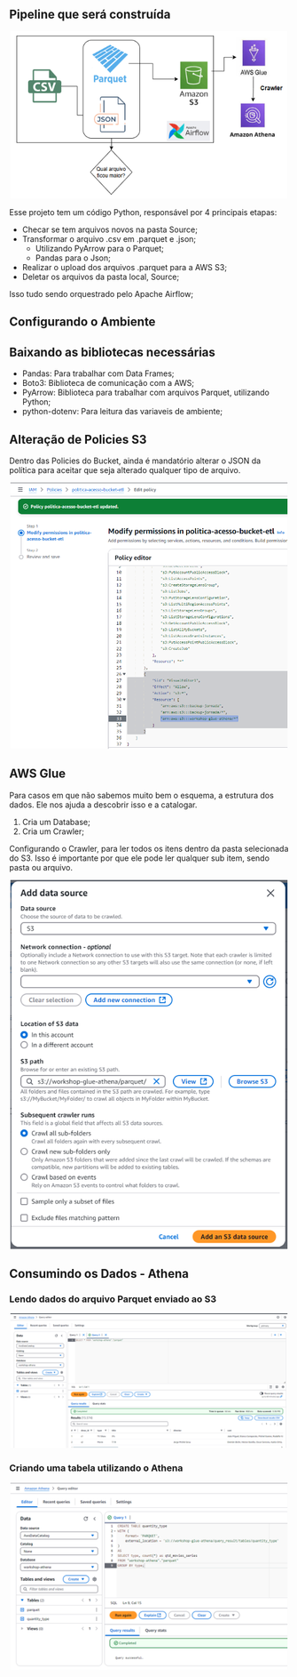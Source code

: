 ## Pipeline que será construída

<p align="center">
<img src="imgs/arquitetura.png" width="500"></img> 
</p>

<p align="justify">
Esse projeto tem um código Python, responsável por 4 principais etapas: 
</p>

- Checar se tem arquivos novos na pasta Source; 
- Transformar o arquivo .csv em .parquet e .json; 
  - Utilizando PyArrow para o Parquet; 
  - Pandas para o Json;
- Realizar o upload dos arquivos .parquet para a AWS S3; 
- Deletar os arquivos da pasta local, Source;

Isso tudo sendo orquestrado pelo Apache Airflow;

## Configurando o Ambiente

<h2>Baixando as bibliotecas necessárias</h2>
<ul>
    <li>Pandas: Para trabalhar com Data Frames;</li>
    <li>Boto3: Biblioteca de comunicação com a AWS;</li>
    <li>PyArrow: Biblioteca para trabalhar com arquivos Parquet, utilizando Python;</li>
    <li>python-dotenv: Para leitura das variaveis de ambiente;</li>
</ul>

## Alteração de Policies S3
Dentro das Policies do Bucket, ainda é mandatório alterar o JSON da política para aceitar que seja alterado qualquer tipo de arquivo.

<p align="center">
  <a><img src="./imgs/policy_S3_save_files.png" width="500"></a>
</p>

## AWS Glue
Para casos em que não sabemos muito bem o esquema, a estrutura dos dados. Ele nos ajuda a descobrir isso e a catalogar.

1) Cria um Database; 
2) Cria um Crawler;

Configurando o Crawler, para ler todos os itens dentro da pasta selecionada do S3.
Isso é importante por que ele pode ler qualquer sub item, sendo pasta ou arquivo. 
<p align="center">
  <a><img src="./imgs/glue_crawler.png" width="500"></a>
</p>

## Consumindo os Dados - Athena 

### Lendo dados do arquivo Parquet enviado ao S3
<p align="center">
  <a><img src="./imgs/query_result.png" width="500"></a>
</p>

### Criando uma tabela utilizando o Athena 
<p align="center">
  <a><img src="./imgs/quantity_type.png" width="500"></a>
</p>